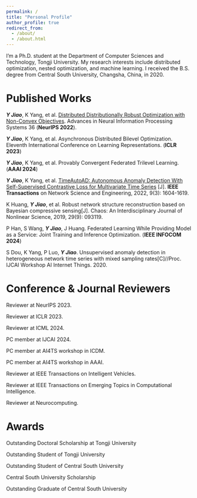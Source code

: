 ```yaml
---
permalink: /
title: "Personal Profile"
author_profile: true
redirect_from: 
  - /about/
  - /about.html
---
```



I’m a Ph.D. student at the Department of Computer Sciences and Technology, Tongji University. My research interests include distributed optimization, nested optimization, and machine learning. I received the B.S. degree from Central South University, Changsha, China, in 2020.

Published Works
======
***Y Jiao***, K Yang, et al. [Distributed Distributionally Robust Optimization with Non-Convex Objectives](../assets/NeurIPS-2022.pdf). Advances in Neural Information Processing Systems 36 (**NeurIPS 2022**). 

***Y Jiao***, K Yang, et al. Asynchronous Distributed Bilevel Optimization. Eleventh International Conference on Learning Representations. (**ICLR 2023**) 

***Y Jiao***, K Yang, et al. Provably Convergent Federated Trilevel Learning. (**AAAI 2024**) 

***Y Jiao***, K Yang, et al. [TimeAutoAD: Autonomous Anomaly Detection With Self-Supervised Contrastive Loss for Multivariate Time Series](https://ieeexplore.ieee.org/abstract/document/9705079) [J]. **IEEE Transactions** on Network Science and Engineering, 2022, 9(3): 1604-1619. 

K Huang, ***Y Jiao***, et al. Robust network structure reconstruction based on Bayesian compressive sensing[J]. Chaos: An Interdisciplinary Journal of Nonlinear Science, 2019, 29(9): 093119.

P Han, S Wang, ***Y Jiao***, J Huang. Federated Learning While Providing Model as a Service: Joint Training and Inference Optimization. (**IEEE INFOCOM 2024**)

S Dou, K Yang, P Luo, ***Y Jiao***. Unsupervised anomaly detection in heterogeneous network time series with mixed sampling rates[C]//Proc. IJCAI Workshop AI Internet Things. 2020.

Conference & Journal Reviewers
======
Reviewer at NeurIPS 2023.

Reviewer at ICLR 2023. 

Reviewer at ICML 2024. 

PC member at IJCAI 2024. 

PC member at AI4TS workshop in ICDM. 

PC member at AI4TS workshop in AAAI. 

Reviewer at IEEE Transactions on Intelligent Vehicles. 

Reviewer at IEEE Transactions on Emerging Topics in Computational Intelligence. 

Reviewer at Neurocomputing. 

Awards
======

Outstanding Doctoral Scholarship at Tongji University

Outstanding Student of Tongji University

Outstanding Student of Central South University

Central South University Scholarship

Outstanding Graduate of Central South University
